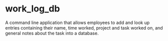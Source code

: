 # work_log_db
A command line application that allows employees to add and look up entries containing their name, time worked, 
project and task worked on, and general notes about the task into a database.
